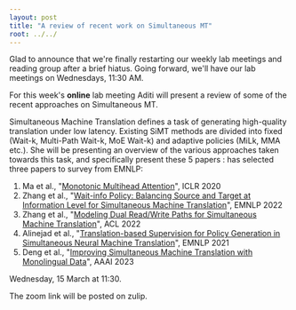 ```yaml
---
layout: post
title: "A review of recent work on Simultaneous MT"
root: ../../
---
```

Glad to announce that we're finally restarting our weekly lab meetings and reading group after a brief hiatus. Going forward, we'll have our lab meetings on Wednesdays, 11:30 AM. 

For this week's **online** lab meeting Aditi will present a review of some of the recent approaches on Simultaneous MT. 

Simultaneous Machine Translation defines a task of generating high-quality translation under low latency. Existing SiMT methods are divided into fixed (Wait-k, Multi-Path Wait-k, MoE Wait-k) and adaptive policies (MiLk, MMA etc.). She will be presenting an overview of the various approaches taken towards this task, and specifically present these 5 papers :
has selected three papers to survey from EMNLP:

1. Ma et al., "[Monotonic Multihead Attention](https://openreview.net/pdf?id=Hyg96gBKPS)", ICLR 2020
2. Zhang et al., "[Wait-info Policy: Balancing Source and Target at Information Level for Simultaneous Machine Translation](https://arxiv.org/pdf/2210.11220.pdf)", EMNLP 2022
3. Zhang et al., "[Modeling Dual Read/Write Paths for Simultaneous Machine Translation](https://aclanthology.org/2021.emnlp-main.130/)", ACL 2022
4. Alinejad et al., "[Translation-based Supervision for Policy Generation in Simultaneous Neural Machine Translation](https://aclanthology.org/2021.emnlp-main.130/)", EMNLP 2021
5. Deng et al., "[Improving Simultaneous Machine Translation with Monolingual Data](https://arxiv.org/pdf/2212.01188.pdf)", AAAI 2023

Wednesday, 15 March at 11:30.

The zoom link will be posted on zulip.

